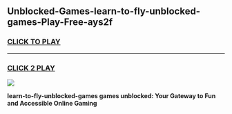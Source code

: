 
## Unblocked-Games-learn-to-fly-unblocked-games-Play-Free-ays2f
<h3>
<a href="https://premium76.site?title=learn-to-fly-unblocked-games&ref=17A">CLICK TO PLAY</a></h3>
<hr>

<h3>
<a href="https://premium76.site?title=learn-to-fly-unblocked-games&ref=17A">CLICK 2 PLAY</a>
  
</h3>

<a href="https://premium76.site?title=learn-to-fly-unblocked-games&ref=17A"><img src="https://clearcache.store/games.png"></a>


**learn-to-fly-unblocked-games games unblocked: Your Gateway to Fun and Accessible Online Gaming**
